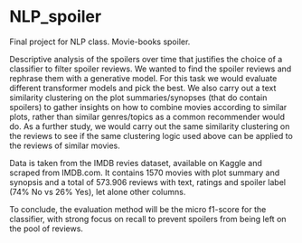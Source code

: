 # NLP_spoiler
Final project for NLP class. Movie-books spoiler.

Descriptive analysis of the spoilers over time that justifies the choice of a classifier to filter spoiler reviews. We wanted to find the spoiler reviews and rephrase them with a generative model. For this task we would evaluate different transformer models and pick the best. We also carry out a text similarity clustering on the plot summaries/synopses (that do contain spoilers) to gather insights on how to combine movies according to similar plots, rather than similar genres/topics as a common recommender would do. As a further study, we would carry out the same similarity clustering on the reviews to see if the same clustering logic used above can be applied to the reviews of similar movies. 

Data is taken from the IMDB revies dataset, available on Kaggle and scraped from IMDB.com. It contains 1570 movies with plot summary and synopsis and a total of 573.906 reviews with text, ratings and spoiler label (74% No vs 26% Yes), let alone other columns.

To conclude, the evaluation method will be the micro f1-score for the classifier, with strong focus on recall to prevent spoilers from being left on the pool of reviews. 

